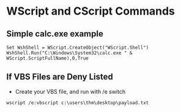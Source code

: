 # WScript and CScript Commands

## Simple calc.exe example
```
Set WshShell = WScript.CreateObject("WScript.Shell")
WshShell.Run("C:\Windows\System32\calc.exe " & WScript.ScriptFullName),0,True
```

## If VBS Files are Deny Listed
- Create your VBS file, and run with /e switch
```
wscript /e:vbscript c:\users\thm\desktop\payload.txt
```